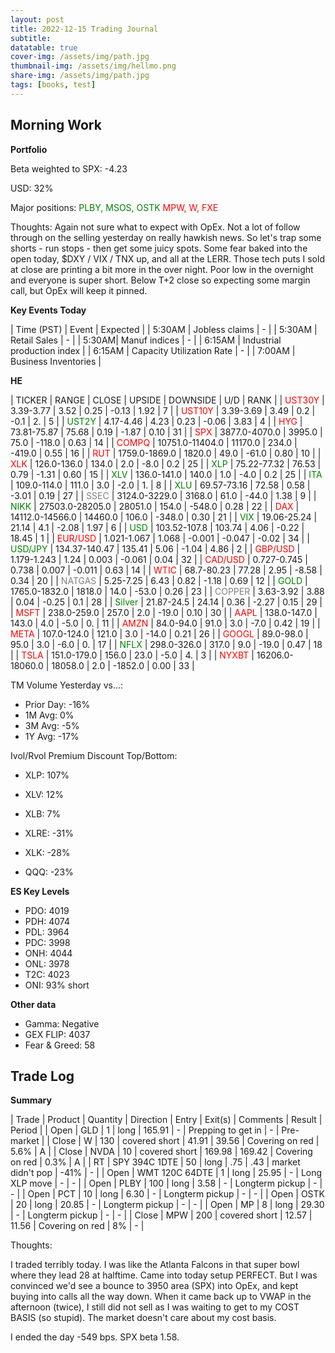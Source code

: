 ```yaml
---
layout: post
title: 2022-12-15 Trading Journal 
subtitle: 
datatable: true
cover-img: /assets/img/path.jpg
thumbnail-img: /assets/img/hellmo.png
share-img: /assets/img/path.jpg
tags: [books, test]
---
```



## Morning Work


**Portfolio**

Beta weighted to SPX: -4.23

USD: 32%

Major positions:  <span style="color:green">PLBY, MSOS, OSTK</span><span style="color:red">  MPW, W, FXE</span>

Thoughts: Again not sure what to expect with OpEx.  Not a lot of follow through on the selling yesterday on really hawkish news. So let's trap some shorts - run stops - then get some juicy spots.  Some fear baked into the open today, $DXY / VIX / TNX up, and all at the LERR.  Those tech puts I sold at close are printing a bit more in the over night.  Poor low in the overnight and everyone is super short.  Below T+2 close so expecting some margin call, but OpEx will keep it pinned.


**Key Events Today**

| Time (PST) | Event | Expected |
| 5:30AM | Jobless claims | - |
| 5:30AM | Retail Sales | - |
| 5:30AM| Manuf indices | - |
| 6:15AM | Industrial production index |
| 6:15AM | Capacity Utilization Rate | - |
| 7:00AM | Business Inventories |


**HE**

<div class="datatable-begin"></div>

| TICKER | RANGE | CLOSE | UPSIDE | DOWNSIDE | U/D | RANK |
| <span style="color:red">UST30Y</span>	| 3.39-3.77 | 3.52 | 0.25 | -0.13 | 1.92 | 7 |
| <span style="color:red">UST10Y</span>	| 3.39-3.69 | 3.49 | 0.2 | -0.1 | 2. | 5 |
| <span style="color:green">UST2Y</span>	| 4.17-4.46 | 4.23 | 0.23 | -0.06 | 3.83 | 4 |
| <span style="color:red">HYG</span>	| 73.81-75.87 | 75.68 | 0.19 | -1.87 | 0.10 | 31 |
| <span style="color:red">SPX</span>	| 3877.0-4070.0 | 3995.0 | 75.0 | -118.0 | 0.63 | 14 |
| <span style="color:red">COMPQ</span>	| 10751.0-11404.0 | 11170.0 | 234.0 | -419.0 | 0.55 | 16 |
| <span style="color:red">RUT</span>	| 1759.0-1869.0 | 1820.0 | 49.0 | -61.0 | 0.80 | 10 |
| <span style="color:red">XLK</span>	| 126.0-136.0 | 134.0 | 2.0 | -8.0 | 0.2 | 25 |
| <span style="color:green">XLP</span>	| 75.22-77.32 | 76.53 | 0.79 | -1.31 | 0.60 | 15 |
| <span style="color:green">XLV</span>	| 136.0-141.0 | 140.0 | 1.0 | -4.0 | 0.2 | 25 |
| <span style="color:green">ITA</span>	| 109.0-114.0 | 111.0 | 3.0 | -2.0 | 1. | 8 |
| <span style="color:green">XLU</span>	| 69.57-73.16 | 72.58 | 0.58 | -3.01 | 0.19 | 27 |
| <span style="color:grey">SSEC</span>	| 3124.0-3229.0 | 3168.0 | 61.0 | -44.0 | 1.38 | 9 |
| <span style="color:green">NIKK</span>	| 27503.0-28205.0 | 28051.0 | 154.0 | -548.0 | 0.28 | 22 |
| <span style="color:red">DAX</span>	| 14112.0-14566.0 | 14460.0 | 106.0 | -348.0 | 0.30 | 21 |
| <span style="color:green">VIX</span>	| 19.06-25.24 | 21.14 | 4.1 | -2.08 | 1.97 | 6 |
| <span style="color:green">USD</span>	| 103.52-107.8 | 103.74 | 4.06 | -0.22 | 18.45 | 1 |
| <span style="color:red">EUR/USD</span>	| 1.021-1.067 | 1.068 | -0.001 | -0.047 | -0.02 | 34 |
| <span style="color:green">USD/JPY</span>	| 134.37-140.47 | 135.41 | 5.06 | -1.04 | 4.86 | 2 |
| <span style="color:red">GBP/USD</span>	| 1.179-1.243 | 1.24 | 0.003 | -0.061 | 0.04 | 32 |
| <span style="color:red">CAD/USD</span>	| 0.727-0.745 | 0.738 | 0.007 | -0.011 | 0.63 | 14 |
| <span style="color:red">WTIC</span>	| 68.7-80.23 | 77.28 | 2.95 | -8.58 | 0.34 | 20 |
| <span style="color:grey">NATGAS</span>	| 5.25-7.25 | 6.43 | 0.82 | -1.18 | 0.69 | 12 |
| <span style="color:green">GOLD</span>	| 1765.0-1832.0 | 1818.0 | 14.0 | -53.0 | 0.26 | 23 |
| <span style="color:grey">COPPER</span>	| 3.63-3.92 | 3.88 | 0.04 | -0.25 | 0.1 | 28 |
| <span style="color:green">Silver</span>	| 21.87-24.5 | 24.14 | 0.36 | -2.27 | 0.15 | 29 |
| <span style="color:red">MSFT</span>	| 238.0-259.0 | 257.0 | 2.0 | -19.0 | 0.10 | 30 |
| <span style="color:red">AAPL</span>	| 138.0-147.0 | 143.0 | 4.0 | -5.0 | 0. | 11 |
| <span style="color:red">AMZN</span>	| 84.0-94.0 | 91.0 | 3.0 | -7.0 | 0.42 | 19 |
| <span style="color:red">META</span>	| 107.0-124.0 | 121.0 | 3.0 | -14.0 | 0.21 | 26 |
| <span style="color:red">GOOGL</span>	| 89.0-98.0 | 95.0 | 3.0 | -6.0 | 0. | 17 |
| <span style="color:green">NFLX</span>	| 298.0-326.0 | 317.0 | 9.0 | -19.0 | 0.47 | 18 |
| <span style="color:red">TSLA</span>	| 151.0-179.0 | 156.0 | 23.0 | -5.0 | 4. | 3 |
| <span style="color:red">NYXBT</span>	| 16206.0-18060.0 | 18058.0 | 2.0 | -1852.0 | 0.00 | 33 |



<div class="datatable-end"></div>

TM Volume Yesterday vs...: 

- Prior Day: -16%
- 1M Avg: 0%
- 3M Avg: -5%
- 1Y Avg: -17%

Ivol/Rvol Premium Discount Top/Bottom:

- XLP: 107%
- XLV: 12%
- XLB: 7%

- XLRE: -31%
- XLK: -28%
- QQQ: -23%


**ES Key Levels**

- PDO:  4019
- PDH:  4074
- PDL:  3964
- PDC:  3998
- ONH:  4044
- ONL:  3978
- T2C:  4023
- ONI: 93% short


**Other data**

- Gamma:  Negative
- GEX FLIP:  4037
- Fear & Greed: 58

## Trade Log

**Summary**

| Trade | Product | Quantity | Direction | Entry | Exit(s) | Comments | Result | Period |
| Open | GLD | 1 | long | 165.91 | - | Prepping to get in | - | Pre-market |
| Close | W | 130 | covered short | 41.91 | 39.56 | Covering on red | 5.6% | A |
| Close | NVDA | 10 | covered short | 169.98 | 169.42 | Covering on red | 0.3% | A |
| RT | SPY 394C 1DTE | 50 | long | .75 | .43 | market didn't pop | -41% | - |
| Open | WMT 120C 64DTE | 1 | long | 25.95 | - | Long XLP move | - | - |
| Open | PLBY | 100 | long | 3.58 | - | Longterm pickup | - | - |
| Open | PCT | 10 | long | 6.30 | - | Longterm pickup | - | - |
| Open | OSTK | 20 | long | 20.85 | - | Longterm pickup | - | - |
| Open | MP | 8 | long | 29.30 | - | Longterm pickup | - | - |
| Close | MPW | 200 | covered short | 12.57 | 11.56 | Covering on red | 8% | - |



Thoughts:

I traded terribly today.  I was like the Atlanta Falcons in that super bowl where they lead 28 at halftime.  Came into today setup PERFECT.  But I was convinced we'd see a bounce to 3950 area (SPX) into OpEx, and kept buying into calls all the way down.  When it came back up to VWAP in the afternoon (twice), I still did not sell as I was waiting to get to my COST BASIS (so stupid).  The market doesn't care about my cost basis.  

I ended the day -549 bps.  SPX beta 1.58.
 
